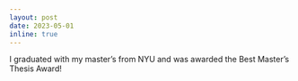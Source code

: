 ```yaml
---
layout: post
date: 2023-05-01 
inline: true
---
```


I graduated with my master’s from NYU and was awarded the Best Master’s Thesis Award!